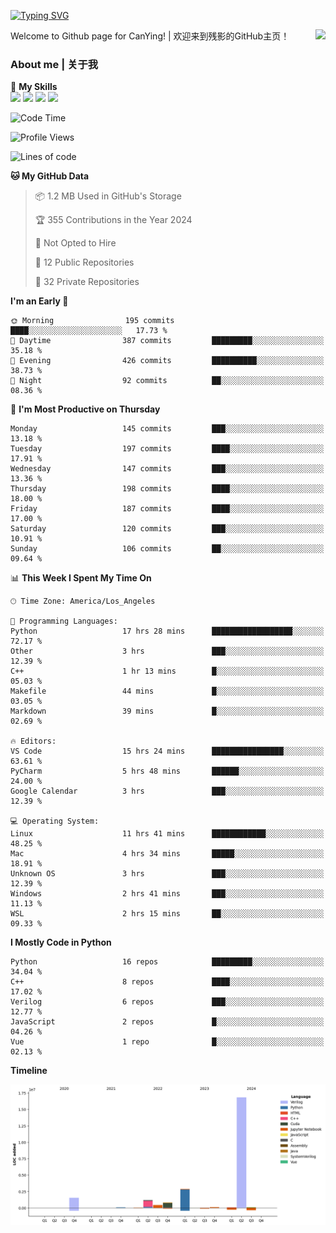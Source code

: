 [![Typing SVG](https://readme-typing-svg.herokuapp.com?size=25&duration=3500&color=00FFFF&vCenter=true&width=250&height=40&lines=Hi+Welcome+%F0%9F%91%8B%F0%9F%8F%BB;I'm+CanYing|残影)](https://git.io/typing-svg)

<a href="#">
  <img align="right" src="https://github-readme-stats.vercel.app/api?username=CanYing0913&count_private=true&rank_icon=github&show_icons=true&bg_color=15,f2f7fd,E0EAFC&" />
</a>

Welcome to Github page for CanYing! | 欢迎来到残影的GitHub主页！

### About me | 关于我

🌟 **My Skills**  
![](https://img.shields.io/badge/-C-A8B9CC?style=flat-square&logo=C&logoColor=fff)
![](https://img.shields.io/badge/-C++-00599C?style=flat-square&logo=Cpp&logoColor=fff)
![](https://img.shields.io/badge/-Python-3776AB?style=flat-square&logo=Python&logoColor=fff)
![](https://img.shields.io/badge/-Linux-000000?style=flat-square&logo=Linux&logoColor=fff)

<!--START_SECTION:waka-->
![Code Time](http://img.shields.io/badge/Code%20Time-462%20hrs%2054%20mins-blue)

![Profile Views](http://img.shields.io/badge/Profile%20Views-0-blue)

![Lines of code](https://img.shields.io/badge/From%20Hello%20World%20I%27ve%20Written-24.1%20million%20lines%20of%20code-blue)

**🐱 My GitHub Data** 

> 📦 1.2 MB Used in GitHub's Storage 
 > 
> 🏆 355 Contributions in the Year 2024
 > 
> 🚫 Not Opted to Hire
 > 
> 📜 12 Public Repositories 
 > 
> 🔑 32 Private Repositories 
 > 
**I'm an Early 🐤** 

```text
🌞 Morning                195 commits         ████░░░░░░░░░░░░░░░░░░░░░   17.73 % 
🌆 Daytime                387 commits         █████████░░░░░░░░░░░░░░░░   35.18 % 
🌃 Evening                426 commits         ██████████░░░░░░░░░░░░░░░   38.73 % 
🌙 Night                  92 commits          ██░░░░░░░░░░░░░░░░░░░░░░░   08.36 % 
```
📅 **I'm Most Productive on Thursday** 

```text
Monday                   145 commits         ███░░░░░░░░░░░░░░░░░░░░░░   13.18 % 
Tuesday                  197 commits         ████░░░░░░░░░░░░░░░░░░░░░   17.91 % 
Wednesday                147 commits         ███░░░░░░░░░░░░░░░░░░░░░░   13.36 % 
Thursday                 198 commits         ████░░░░░░░░░░░░░░░░░░░░░   18.00 % 
Friday                   187 commits         ████░░░░░░░░░░░░░░░░░░░░░   17.00 % 
Saturday                 120 commits         ███░░░░░░░░░░░░░░░░░░░░░░   10.91 % 
Sunday                   106 commits         ██░░░░░░░░░░░░░░░░░░░░░░░   09.64 % 
```


📊 **This Week I Spent My Time On** 

```text
🕑︎ Time Zone: America/Los_Angeles

💬 Programming Languages: 
Python                   17 hrs 28 mins      ██████████████████░░░░░░░   72.17 % 
Other                    3 hrs               ███░░░░░░░░░░░░░░░░░░░░░░   12.39 % 
C++                      1 hr 13 mins        █░░░░░░░░░░░░░░░░░░░░░░░░   05.03 % 
Makefile                 44 mins             █░░░░░░░░░░░░░░░░░░░░░░░░   03.05 % 
Markdown                 39 mins             █░░░░░░░░░░░░░░░░░░░░░░░░   02.69 % 

🔥 Editors: 
VS Code                  15 hrs 24 mins      ████████████████░░░░░░░░░   63.61 % 
PyCharm                  5 hrs 48 mins       ██████░░░░░░░░░░░░░░░░░░░   24.00 % 
Google Calendar          3 hrs               ███░░░░░░░░░░░░░░░░░░░░░░   12.39 % 

💻 Operating System: 
Linux                    11 hrs 41 mins      ████████████░░░░░░░░░░░░░   48.25 % 
Mac                      4 hrs 34 mins       █████░░░░░░░░░░░░░░░░░░░░   18.91 % 
Unknown OS               3 hrs               ███░░░░░░░░░░░░░░░░░░░░░░   12.39 % 
Windows                  2 hrs 41 mins       ███░░░░░░░░░░░░░░░░░░░░░░   11.13 % 
WSL                      2 hrs 15 mins       ██░░░░░░░░░░░░░░░░░░░░░░░   09.33 % 
```

**I Mostly Code in Python** 

```text
Python                   16 repos            █████████░░░░░░░░░░░░░░░░   34.04 % 
C++                      8 repos             ████░░░░░░░░░░░░░░░░░░░░░   17.02 % 
Verilog                  6 repos             ███░░░░░░░░░░░░░░░░░░░░░░   12.77 % 
JavaScript               2 repos             █░░░░░░░░░░░░░░░░░░░░░░░░   04.26 % 
Vue                      1 repo              █░░░░░░░░░░░░░░░░░░░░░░░░   02.13 % 
```



**Timeline**

![Lines of Code chart](https://raw.githubusercontent.com/CanYing0913/CanYing0913/master/assets/bar_graph.png)


<!--END_SECTION:waka-->
